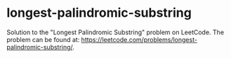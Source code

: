 # longest-palindromic-substring
Solution to the "Longest Palindromic Substring" problem on LeetCode. The problem can be found at: https://leetcode.com/problems/longest-palindromic-substring/.
